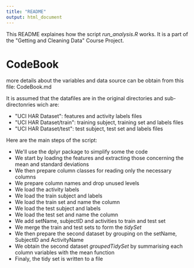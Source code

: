 ```yaml
---
title: "README"
output: html_document
---
```


This README explaines how the script *run_analysis.R* works.
It is a part of the "Getting and Cleaning Data" Course Project.

# CodeBook
more details about the variables and data source can be obtain from this file: CodeBook.md

It is assumed that the datafiles are in the original directories and sub-directonries wich are:

* "UCI HAR Dataset": features and activity labels files
* "UCI HAR Dataset/train": training subject, training set and labels files
* "UCI HAR Dataset/test": test subject, test set and labels files

Here are the main steps of the script:

* We'll use the dplyr package to simplify some the code
* We start by loading the features and extracting those concerning the mean and standard deviations
* We then prepare column classes for reading only the necessary columns
* We prepare column names and drop unused levels
* We load the activity labels
* We load the train subject and labels
* We load the train set and name the column
* We load the test subject and labels
* We load the test set and name the column
* We add setName, subjectID and activities to train and test set
* We merge the train and test sets to form the *tidySet*
* We then prepare the second dataset by grouping on the setName, SubjectID and ActivityName
* We obtain the second dataset *groupedTidySet* by summarising each column variables with the mean function
* Finaly, the tidy set is written to a file


